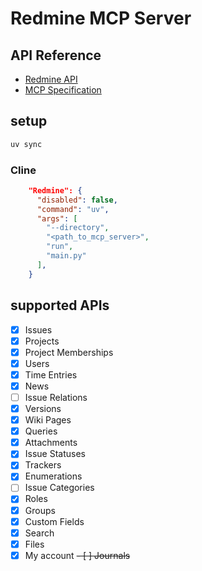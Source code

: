 # Redmine MCP Server

## API Reference

- [Redmine API](https://www.redmine.org/projects/redmine/wiki/Rest_api)
- [MCP Specification](https://modelcontextprotocol.io/specification/2025-03-26)

## setup

```sh
uv sync
```

### Cline

```json
    "Redmine": {
      "disabled": false,
      "command": "uv",
      "args": [
        "--directory",
        "<path_to_mcp_server>",
        "run",
        "main.py"
      ],
    }
```

## supported APIs

- [x] Issues
- [x] Projects
- [x] Project Memberships
- [x] Users
- [x] Time Entries
- [x] News
- [ ] Issue Relations
- [x] Versions
- [x] Wiki Pages
- [x] Queries
- [x] Attachments
- [x] Issue Statuses
- [x] Trackers
- [x] Enumerations
- [ ] Issue Categories
- [x] Roles
- [x] Groups
- [x] Custom Fields
- [x] Search
- [x] Files
- [x] My account
~~- [ ] Journals~~
